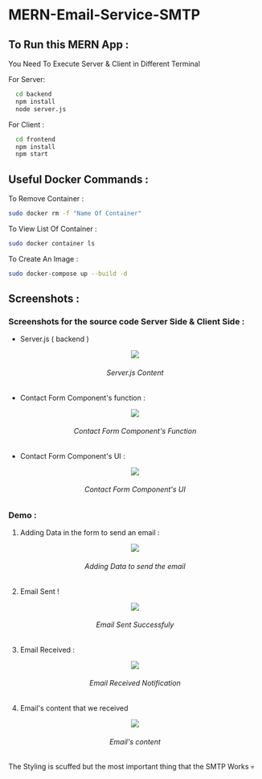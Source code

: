 # MERN-Email-Service-SMTP

## To Run this MERN App : 

You Need To Execute Server & Client in Different Terminal 

 For Server: 

```bash
  cd backend
  npm install 
  node server.js
```
For Client : 

```bash
  cd frontend
  npm install 
  npm start
```

## Useful Docker Commands :

 To Remove Container :
```bash
sudo docker rm -f "Name Of Container"
```

 To View List Of Container :
```bash
sudo docker container ls
```

 To Create An Image :
```bash
sudo docker-compose up --build -d
```

## Screenshots :

###  Screenshots for the source code Server Side & Client Side :

- Server.js ( backend )

<p align="center">
 <img  src="https://user-images.githubusercontent.com/71633887/235711520-27d064ab-3703-46f7-95d0-181d16936a5d.jpg">
</p>
<h6 align="center" > Server.js Content </h6>


- Contact Form Component's function : 

<p align="center">
 <img  src="https://user-images.githubusercontent.com/71633887/235711670-c91daac5-1f85-49b9-a1a8-da6450eba8b2.jpg">
</p>
<h6 align="center" > Contact Form Component's Function </h6>


- Contact Form Component's UI  : 

<p align="center">
 <img  src="https://user-images.githubusercontent.com/71633887/235712004-d7cb1d1f-f4a1-442d-b7e9-31f46732d476.jpg">
</p>
<h6 align="center" > Contact Form Component's UI </h6>

### Demo :

1. Adding Data in the form to send an email : 

<p align="center">
 <img  src="https://user-images.githubusercontent.com/71633887/235712541-9bd0de9b-03a1-4457-9635-8138ab50e114.jpg">
</p>
<h6 align="center" >  Adding Data to send the email </h6>

2. Email Sent ! 

<p align="center">
  <img  src="https://user-images.githubusercontent.com/71633887/235712589-8517eb4b-efab-48d4-b7d7-dd4b36b1c9d8.jpg">
 </p>
 <h6 align="center" > Email Sent Successfuly </h6>

3. Email Received : 

<p align="center">
 <img  src="https://user-images.githubusercontent.com/71633887/235712630-1d8254c6-2c68-4069-b828-90e98dc9008a.jpg">
</p>
 <h6 align="center" > Email Received Notification </h6>

4. Email's content that we received

<p align="center">
 <img  src="https://user-images.githubusercontent.com/71633887/235712658-fb2af4f1-9ff7-4c55-a8bd-9603c78c8b28.jpg">
</p>
 <h6 align="center" > Email's content  </h6>


The Styling is scuffed but the most important thing that the SMTP Works 💀 
